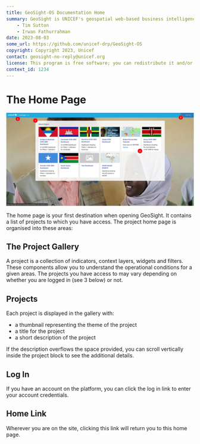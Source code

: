 ```yaml
---
title: GeoSight-OS Documentation Home 
summary: GeoSight is UNICEF's geospatial web-based business intelligence platform.
    - Tim Sutton
    - Irwan Fathurrahman
date: 2023-08-03
some_url: https://github.com/unicef-drp/GeoSight-OS
copyright: Copyright 2023, Unicef
contact: geosight-no-reply@unicef.org
license: This program is free software; you can redistribute it and/or modify it under the terms of the GNU Affero General Public License as published by the Free Software Foundation; either version 3 of the License, or (at your option) any later version.
context_id: 1234
---
```


# The Home Page

![Home Page](img/home.png)

The home page is your first destination when opening GeoSight. It contains a list of projects to which you have access. The project home page is organised into these areas:

## The Project Gallery 

A project is a collection of indicators, context layers, widgets and filters. These components allow you to understand the operational conditions for a given areas. The projects you have access to may vary depending on whether you are logged in (see 3 below) or not.

## Projects

Each project is displayed in the gallery with:

* a thumbnail representing the theme of the project
* a title for the project
* a short description of the project

If the description overflows the space provided, you can scroll vertically inside the project block to see the additional details. 

## Log In

If you have an account on the platform, you can click the log in link to enter your account credentials.

## Home Link

Wherever you are on the site, clicking this link will return you to this home page.
